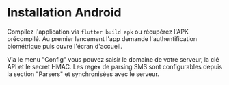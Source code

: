# Installation Android

Compilez l'application via `flutter build apk` ou récupérez l'APK précompilé.
Au premier lancement l'app demande l'authentification biométrique puis ouvre l'écran d'accueil.

Via le menu "Config" vous pouvez saisir le domaine de votre serveur, la clé API et le secret HMAC.
Les regex de parsing SMS sont configurables depuis la section "Parsers" et synchronisées avec le serveur.
